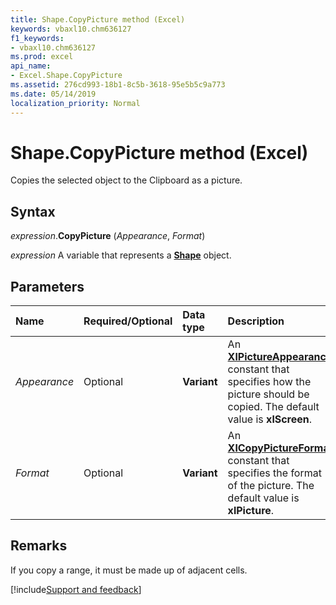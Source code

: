 ```yaml
---
title: Shape.CopyPicture method (Excel)
keywords: vbaxl10.chm636127
f1_keywords:
- vbaxl10.chm636127
ms.prod: excel
api_name:
- Excel.Shape.CopyPicture
ms.assetid: 276cd993-18b1-8c5b-3618-95e5b5c9a773
ms.date: 05/14/2019
localization_priority: Normal
---
```



# Shape.CopyPicture method (Excel)

Copies the selected object to the Clipboard as a picture.


## Syntax

_expression_.**CopyPicture** (_Appearance_, _Format_)

_expression_ A variable that represents a **[Shape](Excel.Shape.md)** object.


## Parameters

|Name|Required/Optional|Data type|Description|
|:-----|:-----|:-----|:-----|
| _Appearance_|Optional| **Variant**|An **[XlPictureAppearance](Excel.XlPictureAppearance.md)** constant that specifies how the picture should be copied. The default value is **xlScreen**.|
| _Format_|Optional| **Variant**|An **[XlCopyPictureFormat](Excel.XlCopyPictureFormat.md)** constant that specifies the format of the picture. The default value is **xlPicture**.|

## Remarks

If you copy a range, it must be made up of adjacent cells.




[!include[Support and feedback](~/includes/feedback-boilerplate.md)]